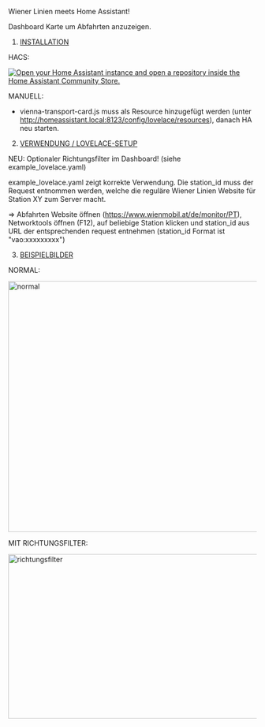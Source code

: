 Wiener Linien meets Home Assistant! 



Dashboard Karte um Abfahrten anzuzeigen.




1) <ins>INSTALLATION</ins> 

HACS:

<a href="https://my.home-assistant.io/redirect/hacs_repository/?owner=0Paul89&repository=vienna-transport-card" target="_blank" rel="noreferrer noopener"><img src="https://my.home-assistant.io/badges/hacs_repository.svg" alt="Open your Home Assistant instance and open a repository inside the Home Assistant Community Store." /></a>

MANUELL:

- vienna-transport-card.js muss als Resource hinzugefügt werden (unter http://homeassistant.local:8123/config/lovelace/resources), danach HA neu starten.



2) <ins>VERWENDUNG / LOVELACE-SETUP</ins> 

NEU: Optionaler Richtungsfilter im Dashboard! (siehe example_lovelace.yaml)

example_lovelace.yaml zeigt korrekte Verwendung. Die station_id muss der Request entnommen werden, welche die reguläre Wiener Linien Website für Station XY zum Server macht. 

  => Abfahrten Website öffnen (https://www.wienmobil.at/de/monitor/PT), Networktools öffnen (F12), auf beliebige Station klicken und station_id aus URL der entsprechenden request entnehmen (station_id Format ist "vao:xxxxxxxxx") 



3) <ins>BEISPIELBILDER</ins>

NORMAL:

<img width="511" height="509" alt="normal" src="https://github.com/user-attachments/assets/f5694528-e2ce-41cc-9e9e-e2ee1345c919" />


MIT RICHTUNGSFILTER:

<img width="511" height="334" alt="richtungsfilter" src="https://github.com/user-attachments/assets/161d00e4-1f8d-47d4-8826-8b8f1a2682c1" />
